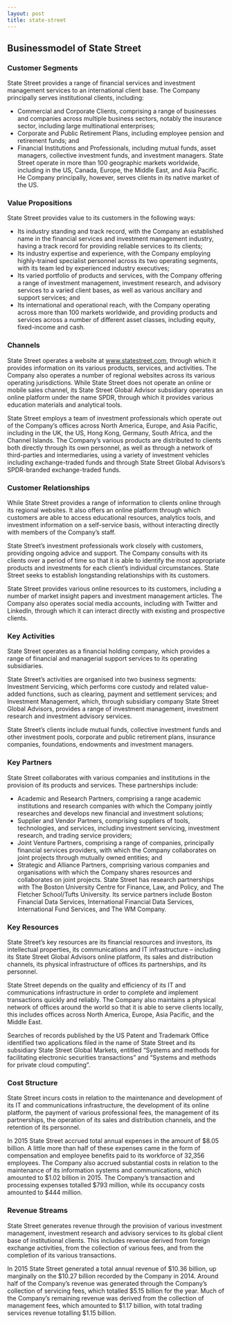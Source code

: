 ```yaml
---
layout: post
title: state-street
---
```


Businessmodel of State Street
------------------------------

### Customer Segments

State Street provides a range of financial services and investment management services to an international client base. The Company principally serves institutional clients, including:

 * Commercial and Corporate Clients, comprising a range of businesses and companies across multiple business sectors, notably the insurance sector, including large multinational enterprises;
* Corporate and Public Retirement Plans, including employee pension and retirement funds; and
* Financial Institutions and Professionals, including mutual funds, asset managers, collective investment funds, and investment managers.
 State Street operate in more than 100 geographic markets worldwide, including in the US, Canada, Europe, the Middle East, and Asia Pacific. He Company principally, however, serves clients in its native market of the US.

### Value Propositions

State Street provides value to its customers in the following ways:

 * Its industry standing and track record, with the Company an established name in the financial services and investment management industry, having a track record for providing reliable services to its clients;
* Its industry expertise and experience, with the Company employing highly-trained specialist personnel across its two operating segments, with its team led by experienced industry executives;
* Its varied portfolio of products and services, with the Company offering a range of investment management, investment research, and advisory services to a varied client bases, as well as various ancillary and support services; and
* Its international and operational reach, with the Company operating across more than 100 markets worldwide, and providing products and services across a number of different asset classes, including equity, fixed-income and cash.
 ### Channels

State Street operates a website at www.statestreet.com, through which it provides information on its various products, services, and activities. The Company also operates a number of regional websites across its various operating jurisdictions. While State Street does not operate an online or mobile sales channel, its State Street Global Advisor subsidiary operates an online platform under the name SPDR, through which it provides various education materials and analytical tools.

State Street employs a team of investment professionals which operate out of the Company’s offices across North America, Europe, and Asia Pacific, including in the UK, the US, Hong Kong, Germany, South Africa, and the Channel Islands. The Company’s various products are distributed to clients both directly through its own personnel, as well as through a network of third-parties and intermediaries, using a variety of investment vehicles including exchange-traded funds and through State Street Global Advisors’s SPDR-branded exchange-traded funds.

### Customer Relationships

While State Street provides a range of information to clients online through its regional websites. It also offers an online platform through which customers are able to access educational resources, analytics tools, and investment information on a self-service basis, without interacting directly with members of the Company’s staff.

State Street’s investment professionals work closely with customers, providing ongoing advice and support. The Company consults with its clients over a period of time so that it is able to identify the most appropriate products and investments for each client’s individual circumstances. State Street seeks to establish longstanding relationships with its customers.

State Street provides various online resources to its customers, including a number of market insight papers and investment management articles. The Company also operates social media accounts, including with Twitter and LinkedIn, through which it can interact directly with existing and prospective clients.

### Key Activities

State Street operates as a financial holding company, which provides a range of financial and managerial support services to its operating subsidiaries.

State Street’s activities are organised into two business segments: Investment Servicing, which performs core custody and related value-added functions, such as clearing, payment and settlement services; and Investment Management, which, through subsidiary company State Street Global Advisors, provides a range of investment management, investment research and investment advisory services.

State Street’s clients include mutual funds, collective investment funds and other investment pools, corporate and public retirement plans, insurance companies, foundations, endowments and investment managers.

### Key Partners

State Street collaborates with various companies and institutions in the provision of its products and services. These partnerships include:

 * Academic and Research Partners, comprising a range academic institutions and research companies with which the Company jointly researches and develops new financial and investment solutions;
* Supplier and Vendor Partners, comprising suppliers of tools, technologies, and services, including investment servicing, investment research, and trading service providers;
* Joint Venture Partners, comprising a range of companies, principally financial services providers, with which the Company collaborates on joint projects through mutually owned entities; and
* Strategic and Alliance Partners, comprising various companies and organisations with which the Company shares resources and collaborates on joint projects.
 State Street has research partnerships with The Boston University Centre for Finance, Law, and Policy, and The Fletcher School/Tufts University. Its service partners include Boston Financial Data Services, International Financial Data Services, International Fund Services, and The WM Company.

### Key Resources

State Street’s key resources are its financial resources and investors, its intellectual properties, its communications and IT infrastructure – including its State Street Global Advisors online platform, its sales and distribution channels, its physical infrastructure of offices its partnerships, and its personnel.

State Street depends on the quality and efficiency of its IT and communications infrastructure in order to complete and implement transactions quickly and reliably. The Company also maintains a physical network of offices around the world so that it is able to serve clients locally, this includes offices across North America, Europe, Asia Pacific, and the Middle East.

Searches of records published by the US Patent and Trademark Office identified two applications filed in the name of State Street and its subsidiary State Street Global Markets, entitled “Systems and methods for facilitating electronic securities transactions” and “Systems and methods for private cloud computing”.

### Cost Structure

State Street incurs costs in relation to the maintenance and development of its IT and communications infrastructure, the development of its online platform, the payment of various professional fees, the management of its partnerships, the operation of its sales and distribution channels, and the retention of its personnel.

In 2015 State Street accrued total annual expenses in the amount of $8.05 billion. A little more than half of these expenses came in the form of compensation and employee benefits paid to its workforce of 32,356 employees. The Company also accrued substantial costs in relation to the maintenance of its information systems and communications, which amounted to $1.02 billion in 2015. The Company’s transaction and processing expenses totalled $793 million, while its occupancy costs amounted to $444 million.

### Revenue Streams

State Street generates revenue through the provision of various investment management, investment research and advisory services to its global client base of institutional clients. This includes revenue derived from foreign exchange activities, from the collection of various fees, and from the completion of its various transactions.

In 2015 State Street generated a total annual revenue of $10.36 billion, up marginally on the $10.27 billion recorded by the Company in 2014. Around half of the Company’s revenue was generated through the Company’s collection of servicing fees, which totalled $5.15 billion for the year. Much of the Company’s remaining revenue was derived from the collection of management fees, which amounted to $1.17 billion, with total trading services revenue totalling $1.15 billion.
